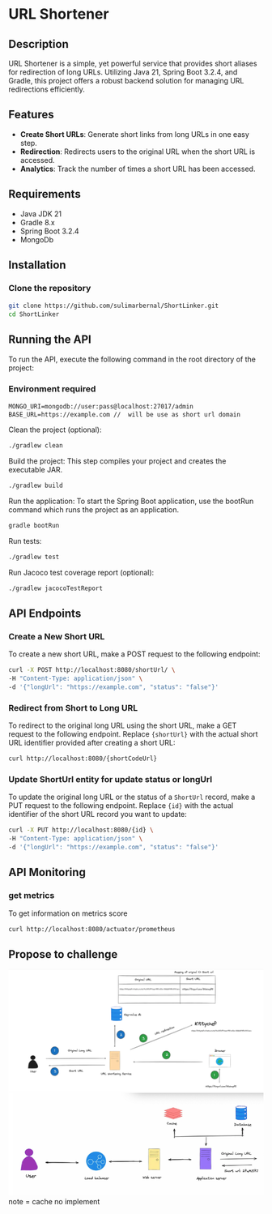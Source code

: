 # URL Shortener

## Description
URL Shortener is a simple, yet powerful service that provides short aliases for redirection of long URLs. Utilizing Java 21, Spring Boot 3.2.4, and Gradle, this project offers a robust backend solution for managing URL redirections efficiently.

## Features
- **Create Short URLs**: Generate short links from long URLs in one easy step.
- **Redirection**: Redirects users to the original URL when the short URL is accessed.
- **Analytics**: Track the number of times a short URL has been accessed.

## Requirements
- Java JDK 21
- Gradle 8.x
- Spring Boot 3.2.4
- MongoDb

## Installation

### Clone the repository
```bash
git clone https://github.com/sulimarbernal/ShortLinker.git
cd ShortLinker
```

## Running the API
To run the API, execute the following command in the root directory of the project:

### Environment required
```
MONGO_URI=mongodb://user:pass@localhost:27017/admin 
BASE_URL=https://example.com //  will be use as short url domain
```

Clean the project (optional):
```bash
./gradlew clean
```

Build the project: This step compiles your project and creates the executable JAR.
```bash
./gradlew build
```
Run the application: To start the Spring Boot application, use the bootRun command which runs the project as an application.
```bash
gradle bootRun
```

Run tests:
```bash
./gradlew test
```

Run Jacoco test coverage report (optional):
```bash
./gradlew jacocoTestReport
```


## API Endpoints
### Create a New Short URL
To create a new short URL, make a POST request to the following endpoint:
```bash
curl -X POST http://localhost:8080/shortUrl/ \
-H "Content-Type: application/json" \
-d '{"longUrl": "https://example.com", "status": "false"}'
```

### Redirect from Short to Long URL
To redirect to the original long URL using the short URL, make a GET request to the following endpoint. Replace `{shortUrl}` with the actual short URL identifier provided after creating a short URL:
```bash
curl http://localhost:8080/{shortCodeUrl}
```

### Update ShortUrl entity for update status or longUrl
To update the original long URL or the status of a `ShortUrl` record, make a PUT request to the following endpoint. Replace `{id}` with the actual identifier of the short URL record you want to update:
```bash
curl -X PUT http://localhost:8080/{id} \
-H "Content-Type: application/json" \
-d '{"longUrl": "https://example.com", "status": "false"}'
```

## API Monitoring

### get metrics
To get information on metrics score
```bash
curl http://localhost:8080/actuator/prometheus
```


## Propose to challenge

![img.png](img.png)
![img_1.png](img_1.png)
note = cache no implement






